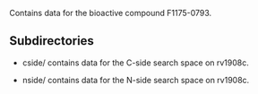 Contains data for the bioactive compound F1175-0793.

## Subdirectories

- cside/ contains data for the C-side search space on rv1908c.

- nside/ contains data for the N-side search space on rv1908c.

